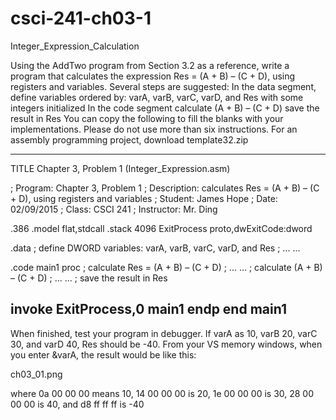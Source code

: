 # csci-241-ch03-1
Integer_Expression_Calculation 

Using the AddTwo program from Section 3.2 as a reference, write a program that calculates the expression Res = (A + B) – (C + D), using registers and variables. Several steps are suggested:
In the data segment, define variables ordered by: varA, varB, varC, varD, and Res with some integers initialized
In the code segment
calculate (A + B) – (C + D)
save the result in Res
You can copy the following to fill the blanks with your implementations. Please do not use more than six instructions. For an assembly programming project, download template32.zip

---------------------------------------------------------------------

TITLE  Chapter 3, Problem 1 (Integer_Expression.asm)

; Program:     Chapter 3, Problem 1
; Description: calculates Res = (A + B) – (C + D), using registers and variables
; Student:     James Hope
; Date:        02/09/2015
; Class:       CSCI 241
; Instructor:  Mr. Ding

.386
.model flat,stdcall
.stack 4096
ExitProcess proto,dwExitCode:dword

.data
; define DWORD variables: varA, varB, varC, varD, and Res
; ... ...

.code
main1 proc
; calculate Res = (A + B) – (C + D)
   ; ... ...
   ; calculate (A + B) – (C + D)
   ; ... ...
   ; save the result in Res

   invoke ExitProcess,0
main1 endp
end main1
---------------------------------------------------------------------

When finished, test your program in debugger. If varA as 10, varB 20, varC 30, and varD 40, Res should be -40. From your VS memory windows, when you enter &varA, the result would be like this:

ch03_01.png

where 0a 00 00 00 means 10, 14 00 00 00 is 20, 1e 00 00 00 is 30, 28 00 00 00 is 40, and d8 ff ff ff is -40

